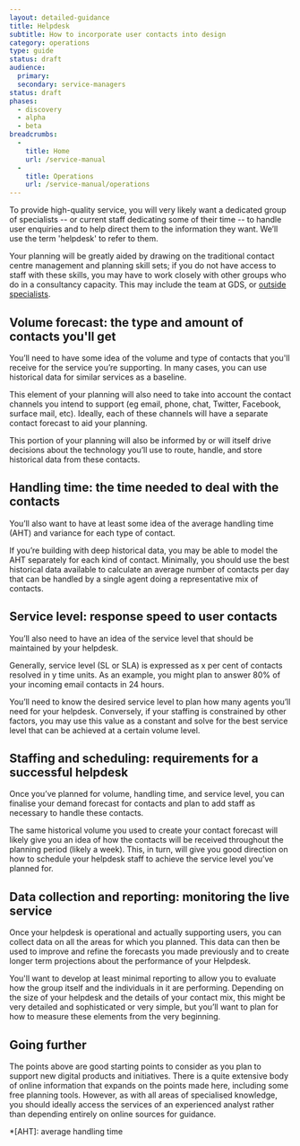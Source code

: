 ```yaml
---
layout: detailed-guidance
title: Helpdesk
subtitle: How to incorporate user contacts into design
category: operations
type: guide
status: draft
audience: 
  primary: 
  secondary: service-managers
status: draft
phases:
  - discovery
  - alpha
  - beta
breadcrumbs:
  -
    title: Home
    url: /service-manual
  -
    title: Operations
    url: /service-manual/operations
---
```


To provide high-quality service, you will very likely want a dedicated group of specialists -- or current staff dedicating some of their time -- to handle user enquiries and to help direct them to the information they want. We’ll use the term 'helpdesk' to refer to them.

Your planning will be greatly aided by drawing on the traditional contact centre management and planning skill sets; if you do not have access to staff with these skills, you may have to work closely with other groups who do in a consultancy capacity. This may include the team at GDS, or [outside specialists](/service-manual/the-team/working-with-specialists.html).

## Volume forecast: the type and amount of contacts you'll get

You’ll need to have some idea of the volume and type of contacts that you'll receive for the service you’re supporting. In many cases, you can use historical data for similar services as a baseline. 

This element of your planning will also need to take into account the contact channels you intend to support (eg email, phone, chat, Twitter, Facebook, surface mail, etc). Ideally, each of these channels will have a separate contact forecast to aid your planning. 

This portion of your planning will also be informed by or will itself drive decisions about the technology you’ll use to route, handle, and store historical data from these contacts.

## Handling time: the time needed to deal with the contacts

You’ll also want to have at least some idea of the average handling time (AHT) and variance for each type of contact. 

If you’re building with deep historical data, you may be able to model the AHT separately for each kind of contact. Minimally, you should use the best historical data available to calculate an average number of contacts per day that can be handled by a single agent doing a representative mix of contacts.

## Service level: response speed to user contacts

You’ll also need to have an idea of the service level that should be maintained by your helpdesk.  

Generally, service level (SL or SLA) is expressed as x per cent of contacts resolved in y time units. As an example, you might plan to answer 80% of your incoming email contacts in 24 hours.  

You’ll need to know the desired service level to plan how many agents you’ll need for your helpdesk.  Conversely, if your staffing is constrained by other factors, you may use this value as a constant and solve for the best service level that can be achieved at a certain volume level.

## Staffing and scheduling: requirements for a successful helpdesk

Once you’ve planned for volume, handling time, and service level, you can finalise your demand forecast for contacts and plan to add staff as necessary to handle these contacts. 

The same historical volume you used to create your contact forecast will likely give you an idea of how the contacts will be received throughout the planning period (likely a week). This, in turn, will give you good direction on how to schedule your helpdesk staff to achieve the service level you’ve planned for.

## Data collection and reporting: monitoring the live service

Once your helpdesk is operational and actually supporting users, you can collect data on all the areas for which you planned. This data can then be used to improve and refine the forecasts you made previously and to create longer term projections about the performance of your Helpdesk.  

You'll want to develop at least minimal reporting to allow you to evaluate how the group itself and the individuals in it are performing. Depending on the size of your helpdesk and the details of your contact mix, this might be very detailed and sophisticated or very simple, but you’ll want to plan for how to measure these elements from the very beginning. 

## Going further

The points above are good starting points to consider as you plan to support new digital products and initiatives. There is a quite extensive body of online information that expands on the points made here, including some free planning tools. However, as with all areas of specialised knowledge, you should ideally access the services of an experienced analyst rather than depending entirely on online sources for guidance.

*[AHT]: average handling time
